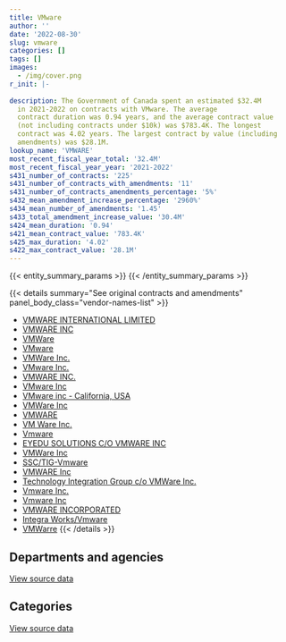 ```yaml
---
title: VMware
author: ''
date: '2022-08-30'
slug: vmware
categories: []
tags: []
images:
  - /img/cover.png
r_init: |-
  
description: The Government of Canada spent an estimated $32.4M
  in 2021-2022 on contracts with VMware. The average
  contract duration was 0.94 years, and the average contract value
  (not including contracts under $10k) was $783.4K. The longest
  contract was 4.02 years. The largest contract by value (including
  amendments) was $28.1M.
lookup_name: 'VMWARE'
most_recent_fiscal_year_total: '32.4M'
most_recent_fiscal_year_year: '2021-2022'
s431_number_of_contracts: '225'
s431_number_of_contracts_with_amendments: '11'
s431_number_of_contracts_amendments_percentage: '5%'
s432_mean_amendment_increase_percentage: '2960%'
s434_mean_number_of_amendments: '1.45'
s433_total_amendment_increase_value: '30.4M'
s424_mean_duration: '0.94'
s421_mean_contract_value: '783.4K'
s425_max_duration: '4.02'
s422_max_contract_value: '28.1M'
---
```


<script src="/rmarkdown-libs/htmlwidgets/htmlwidgets.js"></script>
<link href="/rmarkdown-libs/datatables-css/datatables-crosstalk.css" rel="stylesheet" />
<script src="/rmarkdown-libs/datatables-binding/datatables.js"></script>
<script src="/rmarkdown-libs/jquery/jquery-3.6.0.min.js"></script>
<link href="/rmarkdown-libs/dt-core-bootstrap/css/dataTables.bootstrap.min.css" rel="stylesheet" />
<link href="/rmarkdown-libs/dt-core-bootstrap/css/dataTables.bootstrap.extra.css" rel="stylesheet" />
<script src="/rmarkdown-libs/dt-core-bootstrap/js/jquery.dataTables.min.js"></script>
<script src="/rmarkdown-libs/dt-core-bootstrap/js/dataTables.bootstrap.min.js"></script>
<link href="/rmarkdown-libs/crosstalk/css/crosstalk.min.css" rel="stylesheet" />
<script src="/rmarkdown-libs/crosstalk/js/crosstalk.min.js"></script>
<script src="/rmarkdown-libs/htmlwidgets/htmlwidgets.js"></script>
<link href="/rmarkdown-libs/datatables-css/datatables-crosstalk.css" rel="stylesheet" />
<script src="/rmarkdown-libs/datatables-binding/datatables.js"></script>
<script src="/rmarkdown-libs/jquery/jquery-3.6.0.min.js"></script>
<link href="/rmarkdown-libs/dt-core-bootstrap/css/dataTables.bootstrap.min.css" rel="stylesheet" />
<link href="/rmarkdown-libs/dt-core-bootstrap/css/dataTables.bootstrap.extra.css" rel="stylesheet" />
<script src="/rmarkdown-libs/dt-core-bootstrap/js/jquery.dataTables.min.js"></script>
<script src="/rmarkdown-libs/dt-core-bootstrap/js/dataTables.bootstrap.min.js"></script>
<link href="/rmarkdown-libs/crosstalk/css/crosstalk.min.css" rel="stylesheet" />
<script src="/rmarkdown-libs/crosstalk/js/crosstalk.min.js"></script>

{{< entity_summary_params >}}
{{< /entity_summary_params >}}

{{< details summary="See original contracts and amendments" panel_body_class="vendor-names-list" >}}
- [VMWARE INTERNATIONAL LIMITED](https://search.open.canada.ca/en/ct/?sort=contract_value_f%20desc&page=1&search_text=%22VMWARE%20INTERNATIONAL%20LIMITED%22)
- [VMWARE INC](https://search.open.canada.ca/en/ct/?sort=contract_value_f%20desc&page=1&search_text=%22VMWARE%20INC%22)
- [VMWare](https://search.open.canada.ca/en/ct/?sort=contract_value_f%20desc&page=1&search_text=%22VMWare%22)
- [VMware](https://search.open.canada.ca/en/ct/?sort=contract_value_f%20desc&page=1&search_text=%22VMware%22)
- [VMWare Inc.](https://search.open.canada.ca/en/ct/?sort=contract_value_f%20desc&page=1&search_text=%22VMWare%20Inc.%22)
- [VMware Inc.](https://search.open.canada.ca/en/ct/?sort=contract_value_f%20desc&page=1&search_text=%22VMware%20Inc.%22)
- [VMWARE INC.](https://search.open.canada.ca/en/ct/?sort=contract_value_f%20desc&page=1&search_text=%22VMWARE%20INC.%22)
- [VMware Inc](https://search.open.canada.ca/en/ct/?sort=contract_value_f%20desc&page=1&search_text=%22VMware%20Inc%22)
- [VMware inc - California, USA](https://search.open.canada.ca/en/ct/?sort=contract_value_f%20desc&page=1&search_text=%22VMware%20inc%20-%20California%2c%20USA%22)
- [VMWare Inc](https://search.open.canada.ca/en/ct/?sort=contract_value_f%20desc&page=1&search_text=%22VMWare%20Inc%22)
- [VMWARE](https://search.open.canada.ca/en/ct/?sort=contract_value_f%20desc&page=1&search_text=%22VMWARE%22)
- [VM Ware Inc.](https://search.open.canada.ca/en/ct/?sort=contract_value_f%20desc&page=1&search_text=%22VM%20Ware%20Inc.%22)
- [Vmware](https://search.open.canada.ca/en/ct/?sort=contract_value_f%20desc&page=1&search_text=%22Vmware%22)
- [EYEDU SOLUTIONS C/O VMWARE INC](https://search.open.canada.ca/en/ct/?sort=contract_value_f%20desc&page=1&search_text=%22EYEDU%20SOLUTIONS%20C%2fO%20VMWARE%20INC%22)
- [VMWare Inc](https://search.open.canada.ca/en/ct/?sort=contract_value_f%20desc&page=1&search_text=%22VMWare%20%20Inc%22)
- [SSC/TIG-Vmware](https://search.open.canada.ca/en/ct/?sort=contract_value_f%20desc&page=1&search_text=%22SSC%2fTIG-Vmware%22)
- [VMWARE Inc](https://search.open.canada.ca/en/ct/?sort=contract_value_f%20desc&page=1&search_text=%22VMWARE%20Inc%22)
- [Technology Integration Group c/o VMWare Inc.](https://search.open.canada.ca/en/ct/?sort=contract_value_f%20desc&page=1&search_text=%22Technology%20Integration%20Group%20c%2fo%20VMWare%20Inc.%22)
- [Vmware Inc.](https://search.open.canada.ca/en/ct/?sort=contract_value_f%20desc&page=1&search_text=%22Vmware%20Inc.%22)
- [Vmware Inc](https://search.open.canada.ca/en/ct/?sort=contract_value_f%20desc&page=1&search_text=%22Vmware%20Inc%22)
- [VMWARE INCORPORATED](https://search.open.canada.ca/en/ct/?sort=contract_value_f%20desc&page=1&search_text=%22VMWARE%20INCORPORATED%22)
- [Integra Works/Vmware](https://search.open.canada.ca/en/ct/?sort=contract_value_f%20desc&page=1&search_text=%22Integra%20Works%2fVmware%22)
- [VMWarre](https://search.open.canada.ca/en/ct/?sort=contract_value_f%20desc&page=1&search_text=%22VMWarre%22)
{{< /details >}}

## Departments and agencies

<div id="htmlwidget-1" style="width:100%;height:auto;" class="datatables html-widget"></div>
<script type="application/json" data-for="htmlwidget-1">{"x":{"style":"bootstrap","filter":"none","vertical":false,"data":[["<a href=\"/departments/aafc-aac/\">Agriculture and Agri-Food Canada<\/a>","<a href=\"/departments/atssc-scdata/\">Administrative Tribunals Support Service of Canada<\/a>","<a href=\"/departments/cas-satj/\">Courts Administration Service<\/a>","<a href=\"/departments/cbsa-asfc/\">Canada Border Services Agency<\/a>","<a href=\"/departments/cgc-ccg/\">Canadian Grain Commission<\/a>","<a href=\"/departments/cic/\">Immigration, Refugees and Citizenship Canada<\/a>","<a href=\"/departments/cpc-cpp/\">Civilian Review and Complaints Commission for the RCMP<\/a>","<a href=\"/departments/crtc/\">Canadian Radio-television and Telecommunications Commission<\/a>","<a href=\"/departments/cta-otc/\">Canadian Transportation Agency<\/a>","<a href=\"/departments/dfatd-maecd/\">Global Affairs Canada<\/a>","<a href=\"/departments/dnd-mdn/\">National Defence<\/a>","<a href=\"/departments/hc-sc/\">Health Canada<\/a>","<a href=\"/departments/jus/\">Department of Justice Canada<\/a>","<a href=\"/departments/mgerc-ceegm/\">Military Grievances External Review Committee<\/a>","<a href=\"/departments/nserc-crsng/\">Natural Sciences and Engineering Research Council of Canada<\/a>","<a href=\"/departments/oic-ci/\">Office of the Information Commissioner of Canada<\/a>","<a href=\"/departments/osfi-bsif/\">Office of the Superintendent of Financial Institutions Canada<\/a>","<a href=\"/departments/ps-sp/\">Public Safety Canada<\/a>","<a href=\"/departments/rcmp-grc/\">Royal Canadian Mounted Police<\/a>","<a href=\"/departments/ssc-spc/\">Shared Services Canada<\/a>"],[16479.07,33184.88,258910.34,22100,null,null,null,23538.19,14049.24,100460.64,12143550.83,null,19468.11,18496.83,28136.16,7283.65,130278.94,117548.78,190693.8,9377601.57],[194027.72,48525.11,null,1808666.78,27851,null,12336.7,5481.87,14918.19,7279.09,10834196.15,4157.3,null,9463.4,22001.47,7303.61,204033.47,null,1004160.46,9483211.88],[null,24186.19,null,83086.78,null,10075.82,8861.57,14553.27,14919.63,37489.3,7062866.06,26895.2,8821.66,3981.87,16660.65,19.96,31949.55,null,192201.03,33398312.79],[null,6222.58,null,159955.9,null,18640.27,null,null,7451.75,30576.42,19455301.28,null,8821.66,null,60070.09,null,152726.1,null,59101.09,12435478.62]],"container":"<table class=\"table table-striped table-hover row-border order-column display\">\n  <thead>\n    <tr>\n      <th>Department<\/th>\n      <th>2018-2019<\/th>\n      <th>2019-2020<\/th>\n      <th>2020-2021<\/th>\n      <th>2021-2022<\/th>\n    <\/tr>\n  <\/thead>\n<\/table>","options":{"order":[[4,"desc"]],"pageLength":10,"autoWidth":true,"columnDefs":[{"targets":1,"render":"function(data, type, row, meta) {\n    return type !== 'display' ? data : DTWidget.formatCurrency(data, \"$\", 2, 3, \",\", \".\", true, null);\n  }"},{"targets":2,"render":"function(data, type, row, meta) {\n    return type !== 'display' ? data : DTWidget.formatCurrency(data, \"$\", 2, 3, \",\", \".\", true, null);\n  }"},{"targets":3,"render":"function(data, type, row, meta) {\n    return type !== 'display' ? data : DTWidget.formatCurrency(data, \"$\", 2, 3, \",\", \".\", true, null);\n  }"},{"targets":4,"render":"function(data, type, row, meta) {\n    return type !== 'display' ? data : DTWidget.formatCurrency(data, \"$\", 2, 3, \",\", \".\", true, null);\n  }"},{"width":"16%","targets":[1,2,3,4]},{"className":"dt-right","targets":[1,2,3,4]}],"orderClasses":false}},"evals":["options.columnDefs.0.render","options.columnDefs.1.render","options.columnDefs.2.render","options.columnDefs.3.render"],"jsHooks":[]}</script>
<p class="text-right">
<a href="https://github.com/GoC-Spending/contracts-data/tree/main/data/out/vendors/vmware/summary_by_fiscal_year_by_department.csv" class="source-data-link btn btn-link">View source data</a>
</p>

## Categories

<div id="htmlwidget-2" style="width:100%;height:auto;" class="datatables html-widget"></div>
<script type="application/json" data-for="htmlwidget-2">{"x":{"style":"bootstrap","filter":"none","vertical":false,"data":[["<a href=\"/categories/defence/\">Defence<\/a>","<a href=\"/categories/professional_services/\">Professional services<\/a>","<a href=\"/categories/information_technology/\">Information technology<\/a>","<a href=\"/categories/industrial_products_and_services/\">Industrial products and services<\/a>","<a href=\"/categories/human_capital/\">Human capital<\/a>"],[12143550.83,null,10305969.9,31932.84,20327.46],[10588282.92,245913.23,12853418.05,null,null],[7062866.06,null,33872015.26,null,null],[19455301.28,null,12939044.48,null,null]],"container":"<table class=\"table table-striped table-hover row-border order-column display\">\n  <thead>\n    <tr>\n      <th>Category<\/th>\n      <th>2018-2019<\/th>\n      <th>2019-2020<\/th>\n      <th>2020-2021<\/th>\n      <th>2021-2022<\/th>\n    <\/tr>\n  <\/thead>\n<\/table>","options":{"order":[[4,"desc"]],"dom":"t","pageLength":30,"autoWidth":true,"columnDefs":[{"targets":1,"render":"function(data, type, row, meta) {\n    return type !== 'display' ? data : DTWidget.formatCurrency(data, \"$\", 2, 3, \",\", \".\", true, null);\n  }"},{"targets":2,"render":"function(data, type, row, meta) {\n    return type !== 'display' ? data : DTWidget.formatCurrency(data, \"$\", 2, 3, \",\", \".\", true, null);\n  }"},{"targets":3,"render":"function(data, type, row, meta) {\n    return type !== 'display' ? data : DTWidget.formatCurrency(data, \"$\", 2, 3, \",\", \".\", true, null);\n  }"},{"targets":4,"render":"function(data, type, row, meta) {\n    return type !== 'display' ? data : DTWidget.formatCurrency(data, \"$\", 2, 3, \",\", \".\", true, null);\n  }"},{"width":"16%","targets":[1,2,3,4]},{"className":"dt-right","targets":[1,2,3,4]}],"orderClasses":false,"lengthMenu":[10,25,30,50,100]}},"evals":["options.columnDefs.0.render","options.columnDefs.1.render","options.columnDefs.2.render","options.columnDefs.3.render"],"jsHooks":[]}</script>
<p class="text-right">
<a href="https://github.com/GoC-Spending/contracts-data/tree/main/data/out/vendors/vmware/summary_by_fiscal_year_by_category.csv" class="source-data-link btn btn-link">View source data</a>
</p>
